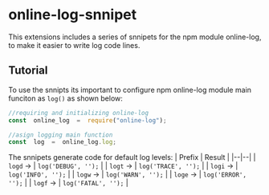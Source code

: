 
# online-log-snnipet 

This extensions includes a series of snnipets for the npm module online-log, to make it easier to write log code lines.

## Tutorial

To use the snnipts its important to configure npm online-log module main funciton as `log()` as shown below:

```javascript
//requiring and initializing online-log
const  online_log  =  require("online-log");

//asign logging main function
const  log  =  online_log.log;
```

The snnipets generate code for default log levels:
| Prefix | Result |
|--|--|
| `logd` &rarr; | `log('DEBUG', '');` |
| `logt` &rarr; | `log('TRACE', '');` |
| `logi` &rarr; | `log('INFO', '');` |
| `logw` &rarr; | `log('WARN', '');` |
| `loge` &rarr; | `log('ERROR', '');` |
| `logf` &rarr; | `log('FATAL', '');` |
